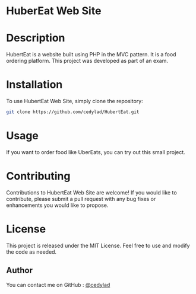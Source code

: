 # HuberEat Web Site

# Description 
HubertEat is a website built using PHP in the MVC pattern. It is a food ordering platform.
This project was developed as part of an exam.

# Installation

To use HubertEat Web Site, simply clone the repository:

```bash
git clone https://github.com/cedylad/HubertEat.git
```

# Usage

If you want to order food like UberEats, you can try out this small project.

# Contributing

Contributions to HubertEat Web Site are welcome! If you would like to contribute, please submit a pull request with any bug fixes or enhancements you would like to propose.

# License

This project is released under the MIT License. Feel free to use and modify the code as needed.


## Author
You can contact me on GitHub : [@cedylad](https://www.github.com/cedylad)
